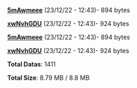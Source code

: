 [**5mAwmeee**](/data/5mAwmeee.txt) (23/12/22 - 12:43)- 894 bytes

[**xwNvhGDU**](/data/xwNvhGDU.txt) (23/12/22 - 12:43)- 924 bytes

[**5mAwmeee**](/data/5mAwmeee.txt) (23/12/22 - 12:43)- 894 bytes

[**xwNvhGDU**](/data/xwNvhGDU.txt) (23/12/22 - 12:43)- 924 bytes

**Total Datas**: 1411

**Total Size**: 8.79 MB / 8.8 MB